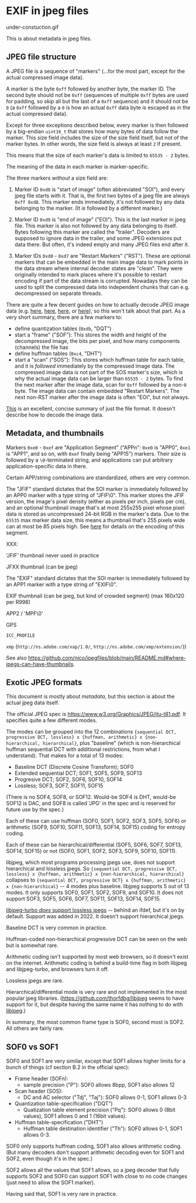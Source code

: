 EXIF in jpeg files
==================

under-constuction.gif

This is about metadata in jpeg files.

JPEG file structure
-------------------

A JPEG file is a sequence of "markers" (...for the most part, except for the
actual compressed image data).

A marker is the byte `0xff` followed by another byte, the marker ID. The second
byte should not be `0xff` (sequences of multiple `0xff` bytes are used for
padding, so skip all but the last of a `0xff` sequence) and it should not be
`0` (a `0xff` followed by a `0` is how an actual `0xff` data byte is escaped as
in the actual compressed data).

Except for three exceptions described below, every marker is then followed by a
big-endian `uint16_t` that stores how many bytes of data follow the marker.
This size field includes the size of the size field itself, but not of the
marker bytes. In other words, the size field is always at least `2` if present.

This means that the size of each marker's data is limited to `65535 - 2` bytes.

The meaning of the data in each marker is marker-specific.

The three markers _without_ a size field are:

1. Marker ID `0xd8` is "start of image" (often abbreviated "SOI"), and every
   jpeg file starts with it. That is, the first two bytes of a jpeg file are
   always `0xff 0xd8`. This marker ends immediately, it's not followed by any
   data belonging to the marker. (It _is_ followed by a different marker.)

2. Marker ID `0xd9` is "end of image" ("EOI"). This is the last marker in jpeg
   file.  This marker is also not followed by any data belonging to itself.
   Bytes following this marker are called the "trailer". Decoders are supposed
   to ignore data in the trailer, and some JPEG extensions put data there.
   But often, it's indeed empty and many JPEG files end after it.

3. Marker IDs `0xd0` - `0xd7` are "Restart Markers" ("RST"). These are optional
   markers that can be embedded in the main image data to mark points in the
   data stream where internal decoder states are "clean". They were originally
   intended to mark places where it's possible to restart encoding if part
   of the data stream is corrupted. Nowadays they can be used to split the
   compressed data into independent chunks that can e.g. decompressed on
   separate threads.

There are quite a few decent guides on how to actually decode JPEG image data
(e.g. [here][1], [here][2], [here][3], or [here][4]), so this won't talk about
that part.  As a very short summary, there are a few markers to:
* define quantization tables (`0xdb`, "DQT")
* start a "frame" ("SOF"): This stores the width and height of the decompressed
  image, the bits per pixel, and how many components (channels) the file has
* define huffman tables (`0xc4`, "DHT")
* start a "scan" ("SOS"): This stores which huffman table for each table, and
  it is _followed_ immediately by the compressed image data. The compressed
  image data is not part of the SOS marker's size, which is why the actual
  image data can be larger than `65535 - 2` bytes. To find the next marker
  after the image data, scan for `0xff` followed by a non-`0` byte. The image
  data can contain embedded "Restart Markers". The next non-RST marker after
  the image data is often "EOI", but not always.

[1]: https://www.ccoderun.ca/programming/2017-01-31_jpeg/
[2]: https://koushtav.me/jpeg/tutorial/c++/decoder/2019/03/02/lets-write-a-simple-jpeg-library-part-2/
[3]: https://parametric.press/issue-01/unraveling-the-jpeg/
[4]: https://yasoob.me/posts/understanding-and-writing-jpeg-decoder-in-python/
 
[This](https://github.com/corkami/formats/blob/master/image/jpeg.md) is an
excellent, concise summary of just the file format. It doesn't describe
how to decode the image data.

Metadata, and thumbnails
------------------------

Markers `0xe0` - `0xef` are "Application Segment" ("APPn": `0xe0` is "APP0",
`0xe1` is "APP1", and so on, with `0xef` finally being "APP15") markers. Their
size is followed by a `\0`-terminated string, and applications can put
arbitrary application-specific data in there.

Certain APP/string combinations are standardized, others are very common.

The "JFIF" standard dictates that the SOI marker is immediately followed by
an APP0 marker with a type string of "JFIF\0". This marker stores the JFIF
version, the image's pixel density (either as pixels per inch, pixels per cm),
and an optional thumbnail image that's at most 255x255 pixel whose pixel data
is stored as uncompressed 24-bit RGB in the marker's data.  Due to the `65535`
max marker data size, this means a thumbnail that's 255 pixels wide can at most
be 85 pixels high. See [here][5] for details on the encoding of this segment.

XXX:

'JFIF' thumbnail never used in practice

JFXX thumbnail (can be jpeg)

The "EXIF" standard dictates that the SOI marker is immediately followed by
an APP1 marker with a type string of "EXIF\0".

EXIF thumbnail (can be jpeg, but kind of crowded segment)
(max 160x120 per R998)

APP2 / 'MPF\0'

GPS

`ICC_PROFILE`

`xmp` (`http://ns.adobe.com/xap/1.0/`, `http://ns.adobe.com/xmp/extension/`))

See also <https://github.com/nico/jpegfiles/blob/main/README.md#where-jpegs-can-have-thumbnails>.

[5]: https://en.wikipedia.org/wiki/JPEG_File_Interchange_Format#JFIF_APP0_marker_segment

Exotic JPEG formats
-------------------

This document is mostly about _metadata_, but this section is about the actual
jpeg data itself.

The official JPEG spec is https://www.w3.org/Graphics/JPEG/itu-t81.pdf. It
specifies quite a few different modes.

The modes can be grouped into the 12 combinations
`{sequential DCT, progressive DCT, lossless} x {huffman, arithmetic} x
{non-hierarchical, hierarchical}`, plus "baseline" (which is non-hierarchical
huffman sequential DCT with additional restrictions, from what I understand).
That makes for a total of 13 modes:

* Baseline DCT (Discrete Cosine Transform); SOF0
* Extended sequential DCT; SOF1, SOF5, SOF9, SOF13
* Progresive DCT; SOF2, SOF6, SOF10, SOF14
* Lossless; SOF3, SOF7, SOF11, SOF15

(There is no SOF4, SOF8, or SOF12. Would-be SOF4 is DHT, would-be SOF12 is DAC,
and SOF8 is called 'JPG' in the spec and is reserved for future use by the
spec.)

Each of these can use huffman (SOF0, SOF1, SOF2, SOF3, SOF5, SOF6) or
arithmetic (SOF9, SOF10, SOF11, SOF13, SOF14, SOF15) coding for entropy coding.

Each of these can be hierarchical/differential
(SOF5, SOF6, SOF7, SOF13, SOF14, SOF15) or not
(SOF0, SOF1, SOF2, SOF3, SOF9, SOF10, SOF11).

libjpeg, which most programs processing jpegs use, does not support hierarchical
and lossless jpegs. So `{sequential DCT, progressive DCT, lossless} x
{huffman, arithmetic} x {non-hierarchical, hierarchical}` collapses to
`{sequential DCT, progressive DCT} x {huffman, arithmetic} x
{non-hierarchical}` -- 4 modes plus baseline. libjpeg supports 5 out of 13
modes. It only supports SOF0, SOF1, SOF2, SOF9, and SOF10. It does not support
SOF3, SOF5, SOF6, SOF7, SOF11, SOF13, SOF14, SOF15.

[libjpeg-turbo _does_ support lossless jpegs](
https://github.com/libjpeg-turbo/libjpeg-turbo/issues/402) -- behind an
ifdef, but it's on by default. Support was added in 2022. It doesn't
support hierarchical jpegs.

Baseline DCT is very common in practice.

Huffman-coded non-hierarchical progressive DCT can be seen on the web but is
somewhat rare.

Arithmetic coding isn't supported by most web browsers, so it doesn't exist
on the internet. Arithmetic coding is behind a build-time flag in both
libjpeg and libjpeg-turbo, and browsers turn it off.

Lossless jpegs are rare.

Hierarchical/differential mode is very rare and not implemented in the most
popular jpeg libraries. (https://github.com/thorfdbg/libjpeg seems to have
support for it, but despite having the same name it has nothing to do
with [libjpeg](https://en.wikipedia.org/wiki/Libjpeg).)

In summary, the most common frame type is SOF0, second most is SOF2. All others
are fairly rare.

## SOF0 vs SOF1

SOF0 and SOF1 are very similar, except that SOF1 allows higher limits for
a bunch of things (cf section B.2 in the official spec):

* Frame header (SOFn):
  * sample precision ("P"): SOF0 allows 8bpp, SOF1 also allows 12
* Scan header (SOS):
  * DC and AC selector ("Tdj", "Taj"): SOF0 allows 0-1, SOF1 allows 0-3
* Quantization table-specification ("DQT")
  * Quatization table element precision ("Pq"): SOF0 allows 0 (8bit values),
    SOF1 allows 0 and 1 (16bit values).
* Huffman table-specification ("DHT")
  * Huffman table destination identifier ("Th"): SOF0 allows 0-1,
    SOF1 allows 0-3.

SOF0 only supports huffman coding, SOF1 also allows arithmetic coding.
(But many decoders don't support arithmetic decoding even for SOF1 and
SOF2, even though it's in the spec.)

SOF2 allows all the values that SOF1 allows, so a jpeg decoder that fully
supports SOF2 and SOF0 can support SOF1 with close to no code changes
(just need to allow the SOF1 marker).

Having said that, SOF1 is very rare in practice.
